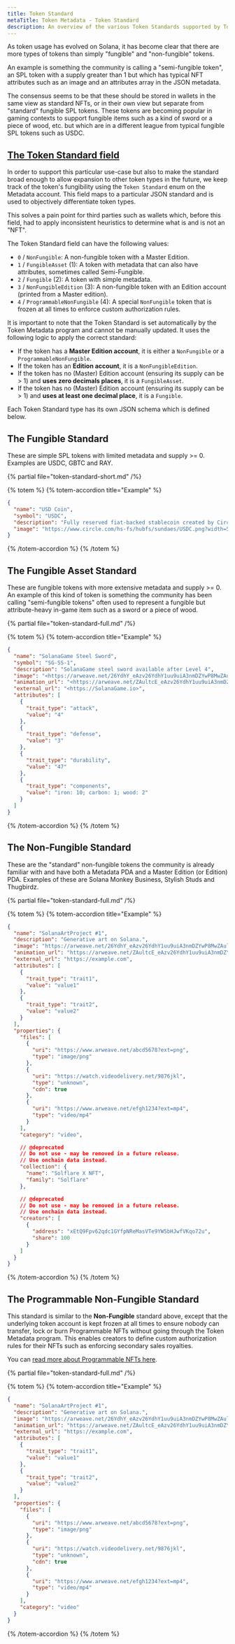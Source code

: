 ```yaml
---
title: Token Standard
metaTitle: Token Metadata - Token Standard
description: An overview of the various Token Standards supported by Token Metadata
---
```


As token usage has evolved on Solana, it has become clear that there are more types of tokens than simply "fungible" and "non-fungible" tokens.

An example is something the community is calling a "semi-fungible token", an SPL token with a supply greater than 1 but which has typical NFT attributes such as an image and an attributes array in the JSON metadata.

The consensus seems to be that these should be stored in wallets in the same view as standard NFTs, or in their own view but separate from "standard" fungible SPL tokens. These tokens are becoming popular in gaming contexts to support fungible items such as a kind of sword or a piece of wood, etc. but which are in a different league from typical fungible SPL tokens such as USDC.

## [The Token Standard field](/token-metadata/token-standard#the-token-standard-field)

In order to support this particular use-case but also to make the standard broad enough to allow expansion to other token types in the future, we keep track of the token's fungibility using the `Token Standard` enum on the Metadata account. This field maps to a particular JSON standard and is used to objectively differentiate token types.

This solves a pain point for third parties such as wallets which, before this field, had to apply inconsistent heuristics to determine what is and is not an "NFT".

The Token Standard field can have the following values:

- `0` / `NonFungible`: A non-fungible token with a Master Edition.
- `1` / `FungibleAsset` (1): A token with metadata that can also have attributes, sometimes called Semi-Fungible.
- `2` / `Fungible` (2): A token with simple metadata.
- `3` / `NonFungibleEdition` (3): A non-fungible token with an Edition account (printed from a Master edition).
- `4` / `ProgrammableNonFungible` (4): A special `NonFungible` token that is frozen at all times to enforce custom authorization rules.

It is important to note that the Token Standard is set automatically by the Token Metadata program and cannot be manually updated. It uses the following logic to apply the correct standard:

- If the token has a **Master Edition account**, it is either a `NonFungible` or a `ProgrammableNonFungible`.
- If the token has an **Edition account**, it is a `NonFungibleEdition`.
- If the token has no (Master) Edition account (ensuring its supply can be > 1) and **uses zero decimals places**, it is a `FungibleAsset`.
- If the token has no (Master) Edition account (ensuring its supply can be > 1) and **uses at least one decimal place**, it is a `Fungible`.

Each Token Standard type has its own JSON schema which is defined below.

## The Fungible Standard

These are simple SPL tokens with limited metadata and supply >= 0. Examples are USDC, GBTC and RAY.

{% partial file="token-standard-short.md" /%}

{% totem %}
{% totem-accordion title="Example" %}

```json
{
  "name": "USD Coin",
  "symbol": "USDC",
  "description": "Fully reserved fiat-backed stablecoin created by Circle.",
  "image": "https://www.circle.com/hs-fs/hubfs/sundaes/USDC.png?width=540&height=540&name=USDC.png"
}
```

{% /totem-accordion %}
{% /totem %}

## The Fungible Asset Standard

These are fungible tokens with more extensive metadata and supply >= 0. An example of this kind of token is something the community has been calling "semi-fungible tokens" often used to represent a fungible but attribute-heavy in-game item such as a sword or a piece of wood.

{% partial file="token-standard-full.md" /%}

{% totem %}
{% totem-accordion title="Example" %}

```json
{
  "name": "SolanaGame Steel Sword",
  "symbol": "SG-SS-1",
  "description": "SolanaGame steel sword available after Level 4",
  "image": "<https://arweave.net/26YdhY_eAzv26YdhY1uu9uiA3nmDZYwP8MwZAultcE?ext=jpeg>",
  "animation_url": "<https://arweave.net/ZAultcE_eAzv26YdhY1uu9uiA3nmDZYwP8MwuiA3nm?ext=glb>",
  "external_url": "<https://SolanaGame.io>",
  "attributes": [
    {
      "trait_type": "attack",
      "value": "4"
    },
    {
      "trait_type": "defense",
      "value": "3"
    },
    {
      "trait_type": "durability",
      "value": "47"
    },
    {
      "trait_type": "components",
      "value": "iron: 10; carbon: 1; wood: 2"
    }
  ]
}
```

{% /totem-accordion %}
{% /totem %}

## The Non-Fungible Standard

These are the "standard" non-fungible tokens the community is already familiar with and have both a Metadata PDA and a Master Edition (or Edition) PDA. Examples of these are Solana Monkey Business, Stylish Studs and Thugbirdz.

{% partial file="token-standard-full.md" /%}

{% totem %}
{% totem-accordion title="Example" %}

```json
{
  "name": "SolanaArtProject #1",
  "description": "Generative art on Solana.",
  "image": "https://arweave.net/26YdhY_eAzv26YdhY1uu9uiA3nmDZYwP8MwZAultcE?ext=jpeg",
  "animation_url": "https://arweave.net/ZAultcE_eAzv26YdhY1uu9uiA3nmDZYwP8MwuiA3nm?ext=glb",
  "external_url": "https://example.com",
  "attributes": [
    {
      "trait_type": "trait1",
      "value": "value1"
    },
    {
      "trait_type": "trait2",
      "value": "value2"
    }
  ],
  "properties": {
    "files": [
      {
        "uri": "https://www.arweave.net/abcd5678?ext=png",
        "type": "image/png"
      },
      {
        "uri": "https://watch.videodelivery.net/9876jkl",
        "type": "unknown",
        "cdn": true
      },
      {
        "uri": "https://www.arweave.net/efgh1234?ext=mp4",
        "type": "video/mp4"
      }
    ],
    "category": "video",

    // @deprecated
    // Do not use - may be removed in a future release.
    // Use onchain data instead.
    "collection": {
      "name": "Solflare X NFT",
      "family": "Solflare"
    },

    // @deprecated
    // Do not use - may be removed in a future release.
    // Use onchain data instead.
    "creators": [
      {
        "address": "xEtQ9Fpv62qdc1GYfpNReMasVTe9YW5bHJwfVKqo72u",
        "share": 100
      }
    ]
  }
}
```

{% /totem-accordion %}
{% /totem %}

## The Programmable Non-Fungible Standard

This standard is similar to the **Non-Fungible** standard above, except that the underlying token account is kept frozen at all times to ensure nobody can transfer, lock or burn Programmable NFTs without going through the Token Metadata program. This enables creators to define custom authorization rules for their NFTs such as enforcing secondary sales royalties.

You can [read more about Programmable NFTs here](https://github.com/metaplex-foundation/mpl-token-metadata/blob/main/programs/token-metadata/program/ProgrammableNFTGuide.md).

{% partial file="token-standard-full.md" /%}

{% totem %}
{% totem-accordion title="Example" %}

```json
{
  "name": "SolanaArtProject #1",
  "description": "Generative art on Solana.",
  "image": "https://arweave.net/26YdhY_eAzv26YdhY1uu9uiA3nmDZYwP8MwZAultcE?ext=jpeg",
  "animation_url": "https://arweave.net/ZAultcE_eAzv26YdhY1uu9uiA3nmDZYwP8MwuiA3nm?ext=glb",
  "external_url": "https://example.com",
  "attributes": [
    {
      "trait_type": "trait1",
      "value": "value1"
    },
    {
      "trait_type": "trait2",
      "value": "value2"
    }
  ],
  "properties": {
    "files": [
      {
        "uri": "https://www.arweave.net/abcd5678?ext=png",
        "type": "image/png"
      },
      {
        "uri": "https://watch.videodelivery.net/9876jkl",
        "type": "unknown",
        "cdn": true
      },
      {
        "uri": "https://www.arweave.net/efgh1234?ext=mp4",
        "type": "video/mp4"
      }
    ],
    "category": "video"
  }
}
```

{% /totem-accordion %}
{% /totem %}
